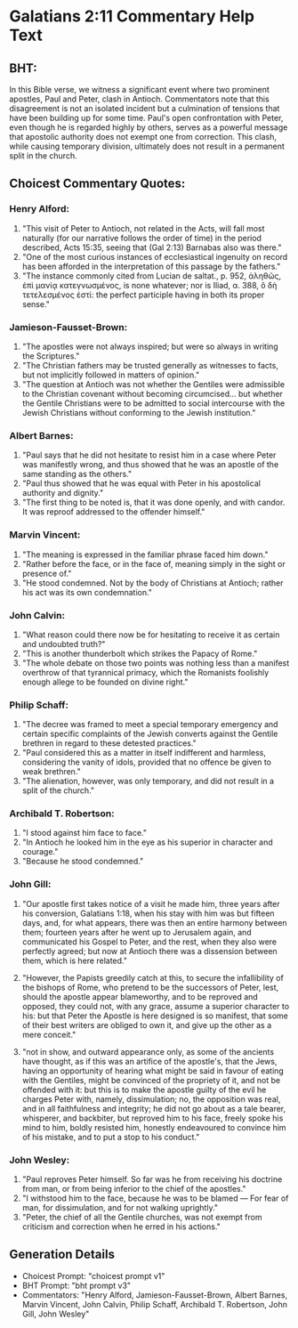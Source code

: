 # Galatians 2:11 Commentary Help Text

## BHT:
In this Bible verse, we witness a significant event where two prominent apostles, Paul and Peter, clash in Antioch. Commentators note that this disagreement is not an isolated incident but a culmination of tensions that have been building up for some time. Paul's open confrontation with Peter, even though he is regarded highly by others, serves as a powerful message that apostolic authority does not exempt one from correction. This clash, while causing temporary division, ultimately does not result in a permanent split in the church.

## Choicest Commentary Quotes:
### Henry Alford:
1. "This visit of Peter to Antioch, not related in the Acts, will fall most naturally (for our narrative follows the order of time) in the period described, Acts 15:35, seeing that (Gal 2:13) Barnabas also was there."
2. "One of the most curious instances of ecclesiastical ingenuity on record has been afforded in the interpretation of this passage by the fathers."
3. "The instance commonly cited from Lucian de saltat., p. 952, ἀληθῶς, ἐπὶ μανίᾳ κατεγνωσμένος, is none whatever; nor is Iliad, α. 388, ὃ δὴ τετελεσμένος ἐστί: the perfect participle having in both its proper sense."

### Jamieson-Fausset-Brown:
1. "The apostles were not always inspired; but were so always in writing the Scriptures."
2. "The Christian fathers may be trusted generally as witnesses to facts, but not implicitly followed in matters of opinion."
3. "The question at Antioch was not whether the Gentiles were admissible to the Christian covenant without becoming circumcised... but whether the Gentile Christians were to be admitted to social intercourse with the Jewish Christians without conforming to the Jewish institution."

### Albert Barnes:
1. "Paul says that he did not hesitate to resist him in a case where Peter was manifestly wrong, and thus showed that he was an apostle of the same standing as the others."
2. "Paul thus showed that he was equal with Peter in his apostolical authority and dignity."
3. "The first thing to be noted is, that it was done openly, and with candor. It was reproof addressed to the offender himself."

### Marvin Vincent:
1. "The meaning is expressed in the familiar phrase faced him down."
2. "Rather before the face, or in the face of, meaning simply in the sight or presence of."
3. "He stood condemned. Not by the body of Christians at Antioch; rather his act was its own condemnation."

### John Calvin:
1. "What reason could there now be for hesitating to receive it as certain and undoubted truth?"
2. "This is another thunderbolt which strikes the Papacy of Rome."
3. "The whole debate on those two points was nothing less than a manifest overthrow of that tyrannical primacy, which the Romanists foolishly enough allege to be founded on divine right."

### Philip Schaff:
1. "The decree was framed to meet a special temporary emergency and certain specific complaints of the Jewish converts against the Gentile brethren in regard to these detested practices." 
2. "Paul considered this as a matter in itself indifferent and harmless, considering the vanity of idols, provided that no offence be given to weak brethren." 
3. "The alienation, however, was only temporary, and did not result in a split of the church."

### Archibald T. Robertson:
1. "I stood against him face to face."
2. "In Antioch he looked him in the eye as his superior in character and courage."
3. "Because he stood condemned."

### John Gill:
1. "Our apostle first takes notice of a visit he made him, three years after his conversion, Galatians 1:18, when his stay with him was but fifteen days, and, for what appears, there was then an entire harmony between them; fourteen years after he went up to Jerusalem again, and communicated his Gospel to Peter, and the rest, when they also were perfectly agreed; but now at Antioch there was a dissension between them, which is here related."

2. "However, the Papists greedily catch at this, to secure the infallibility of the bishops of Rome, who pretend to be the successors of Peter, lest, should the apostle appear blameworthy, and to be reproved and opposed, they could not, with any grace, assume a superior character to his: but that Peter the Apostle is here designed is so manifest, that some of their best writers are obliged to own it, and give up the other as a mere conceit."

3. "not in show, and outward appearance only, as some of the ancients have thought, as if this was an artifice of the apostle's, that the Jews, having an opportunity of hearing what might be said in favour of eating with the Gentiles, might be convinced of the propriety of it, and not be offended with it: but this is to make the apostle guilty of the evil he charges Peter with, namely, dissimulation; no, the opposition was real, and in all faithfulness and integrity; he did not go about as a tale bearer, whisperer, and backbiter, but reproved him to his face, freely spoke his mind to him, boldly resisted him, honestly endeavoured to convince him of his mistake, and to put a stop to his conduct."

### John Wesley:
1. "Paul reproves Peter himself. So far was he from receiving his doctrine from man, or from being inferior to the chief of the apostles."
2. "I withstood him to the face, because he was to be blamed — For fear of man, for dissimulation, and for not walking uprightly."
3. "Peter, the chief of all the Gentile churches, was not exempt from criticism and correction when he erred in his actions."


## Generation Details
- Choicest Prompt: "choicest prompt v1"
- BHT Prompt: "bht prompt v3"
- Commentators: "Henry Alford, Jamieson-Fausset-Brown, Albert Barnes, Marvin Vincent, John Calvin, Philip Schaff, Archibald T. Robertson, John Gill, John Wesley"
